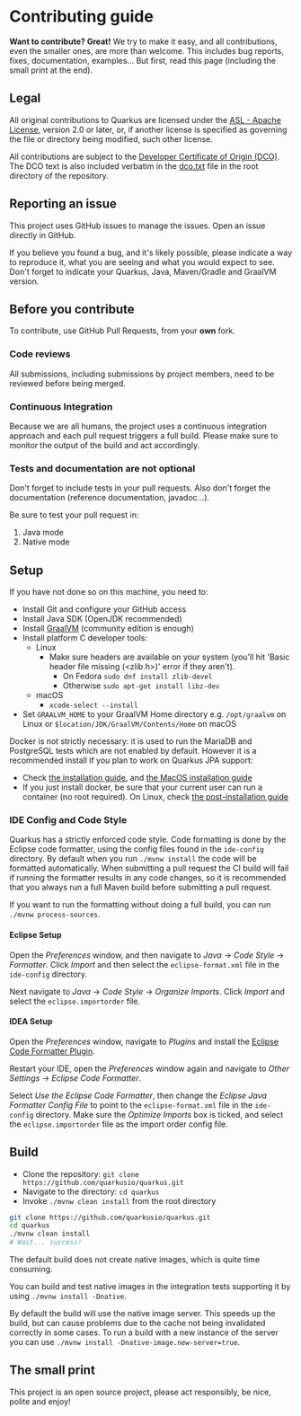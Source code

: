 # Contributing guide

**Want to contribute? Great!** 
We try to make it easy, and all contributions, even the smaller ones, are more than welcome.
This includes bug reports, fixes, documentation, examples... 
But first, read this page (including the small print at the end).

## Legal

All original contributions to Quarkus are licensed under the
[ASL - Apache License](https://www.apache.org/licenses/LICENSE-2.0),
version 2.0 or later, or, if another license is specified as governing the file or directory being
modified, such other license.

All contributions are subject to the [Developer Certificate of Origin (DCO)](https://developercertificate.org/).
The DCO text is also included verbatim in the [dco.txt](dco.txt) file in the root directory of the repository.

## Reporting an issue

This project uses GitHub issues to manage the issues. Open an issue directly in GitHub.

If you believe you found a bug, and it's likely possible, please indicate a way to reproduce it, what you are seeing and what you would expect to see.
Don't forget to indicate your Quarkus, Java, Maven/Gradle and GraalVM version. 

## Before you contribute

To contribute, use GitHub Pull Requests, from your **own** fork.

### Code reviews

All submissions, including submissions by project members, need to be reviewed before being merged.

### Continuous Integration

Because we are all humans, the project uses a continuous integration approach and each pull request triggers a full build.
Please make sure to monitor the output of the build and act accordingly.

### Tests and documentation are not optional

Don't forget to include tests in your pull requests. 
Also don't forget the documentation (reference documentation, javadoc...).

Be sure to test your pull request in:

1. Java mode
2. Native mode

## Setup

If you have not done so on this machine, you need to:
 
* Install Git and configure your GitHub access
* Install Java SDK (OpenJDK recommended)
* Install [GraalVM](http://www.graalvm.org/downloads/) (community edition is enough)
* Install platform C developer tools:
    * Linux
        * Make sure headers are available on your system (you'll hit 'Basic header file missing (<zlib.h>)' error if they aren't).
            * On Fedora `sudo dnf install zlib-devel`
            * Otherwise `sudo apt-get install libz-dev`
    * macOS
        * `xcode-select --install` 
* Set `GRAALVM_HOME` to your GraalVM Home directory e.g. `/opt/graalvm` on Linux or `$location/JDK/GraalVM/Contents/Home` on macOS

Docker is not strictly necessary: it is used to run the MariaDB and PostgreSQL tests which are not enabled by default. However it is a recommended install if you plan to work on Quarkus JPA support:

* Check [the installation guide](https://docs.docker.com/install/), and [the MacOS installation guide](https://docs.docker.com/docker-for-mac/install/)
* If you just install docker, be sure that your current user can run a container (no root required). 
On Linux, check [the post-installation guide](https://docs.docker.com/install/linux/linux-postinstall/)

### IDE Config and Code Style

Quarkus has a strictly enforced code style. Code formatting is done by the Eclipse code formatter, using the config files
found in the `ide-config` directory. By default when you run `./mvnw install` the code will be formatted automatically.
When submitting a pull request the CI build will fail if running the formatter results in any code changes, so it is
recommended that you always run a full Maven build before submitting a pull request.

If you want to run the formatting without doing a full build, you can run `./mvnw process-sources`.

#### Eclipse Setup

Open the *Preferences* window, and then navigate to _Java_ -> _Code Style_ -> _Formatter_. Click _Import_ and then
select the `eclipse-format.xml` file in the `ide-config` directory.

Next navigate to _Java_ -> _Code Style_ -> _Organize Imports_. Click _Import_ and select the `eclipse.importorder` file.

#### IDEA Setup

Open the _Preferences_ window, navigate to _Plugins_ and install the [Eclipse Code Formatter Plugin](https://plugins.jetbrains.com/plugin/6546-eclipse-code-formatter).

Restart your IDE, open the *Preferences* window again and navigate to _Other Settings_ -> _Eclipse Code Formatter_.

Select _Use the Eclipse Code Formatter_, then change the _Eclipse Java Formatter Config File_ to point to the
`eclipse-format.xml` file in the `ide-config` directory. Make sure the _Optimize Imports_ box is ticked, and
select the `eclipse.importorder` file as the import order config file.


## Build

* Clone the repository: `git clone https://github.com/quarkusio/quarkus.git`
* Navigate to the directory: `cd quarkus`
* Invoke `./mvnw clean install` from the root directory

```bash
git clone https://github.com/quarkusio/quarkus.git
cd quarkus
./mvnw clean install
# Wait... success!
```

The default build does not create native images, which is quite time consuming.

You can build and test native images in the integration tests supporting it by using `./mvnw install -Dnative`.

By default the build will use the native image server. This speeds up the build, but can cause problems due to the cache
not being invalidated correctly in some cases. To run a build with a new instance of the server you can use
`./mvnw install -Dnative-image.new-server=true`.

## The small print

This project is an open source project, please act responsibly, be nice, polite and enjoy!
